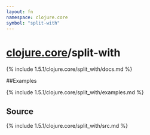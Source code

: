 ```yaml
---
layout: fn
namespace: clojure.core
symbol: "split-with"
---
```


# [clojure.core](../)/split-with

{% include 1.5.1/clojure.core/split_with/docs.md %}

##Examples

{% include 1.5.1/clojure.core/split_with/examples.md %}
## Source
{% include 1.5.1/clojure.core/split_with/src.md %}

